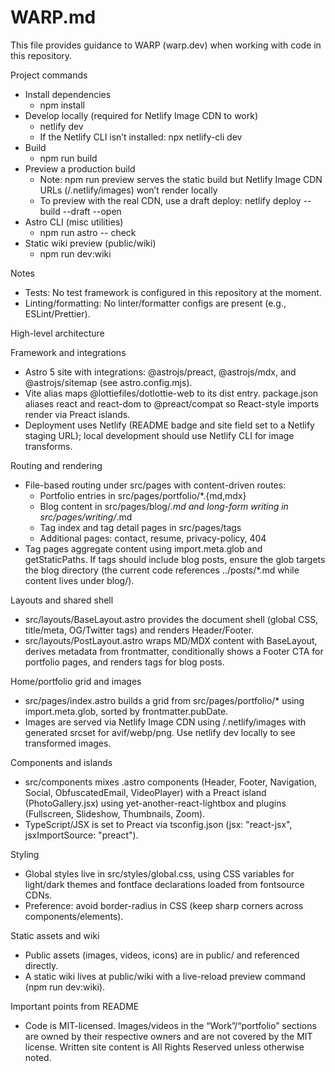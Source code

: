 # WARP.md

This file provides guidance to WARP (warp.dev) when working with code in this repository.

Project commands

- Install dependencies
  - npm install
- Develop locally (required for Netlify Image CDN to work)
  - netlify dev
  - If the Netlify CLI isn’t installed: npx netlify-cli dev
- Build
  - npm run build
- Preview a production build
  - Note: npm run preview serves the static build but Netlify Image CDN URLs (/.netlify/images) won’t render locally
  - To preview with the real CDN, use a draft deploy: netlify deploy --build --draft --open
- Astro CLI (misc utilities)
  - npm run astro -- check
- Static wiki preview (public/wiki)
  - npm run dev:wiki

Notes
- Tests: No test framework is configured in this repository at the moment.
- Linting/formatting: No linter/formatter configs are present (e.g., ESLint/Prettier).

High-level architecture

Framework and integrations
- Astro 5 site with integrations: @astrojs/preact, @astrojs/mdx, and @astrojs/sitemap (see astro.config.mjs).
- Vite alias maps @lottiefiles/dotlottie-web to its dist entry. package.json aliases react and react-dom to @preact/compat so React-style imports render via Preact islands.
- Deployment uses Netlify (README badge and site field set to a Netlify staging URL); local development should use Netlify CLI for image transforms.

Routing and rendering
- File-based routing under src/pages with content-driven routes:
  - Portfolio entries in src/pages/portfolio/*.{md,mdx}
  - Blog content in src/pages/blog/*.md and long-form writing in src/pages/writing/*.md
  - Tag index and tag detail pages in src/pages/tags
  - Additional pages: contact, resume, privacy-policy, 404
- Tag pages aggregate content using import.meta.glob and getStaticPaths. If tags should include blog posts, ensure the glob targets the blog directory (the current code references ../posts/*.md while content lives under blog/).

Layouts and shared shell
- src/layouts/BaseLayout.astro provides the document shell (global CSS, title/meta, OG/Twitter tags) and renders Header/Footer.
- src/layouts/PostLayout.astro wraps MD/MDX content with BaseLayout, derives metadata from frontmatter, conditionally shows a Footer CTA for portfolio pages, and renders tags for blog posts.

Home/portfolio grid and images
- src/pages/index.astro builds a grid from src/pages/portfolio/* using import.meta.glob, sorted by frontmatter.pubDate.
- Images are served via Netlify Image CDN using /.netlify/images with generated srcset for avif/webp/png. Use netlify dev locally to see transformed images.

Components and islands
- src/components mixes .astro components (Header, Footer, Navigation, Social, ObfuscatedEmail, VideoPlayer) with a Preact island (PhotoGallery.jsx) using yet-another-react-lightbox and plugins (Fullscreen, Slideshow, Thumbnails, Zoom).
- TypeScript/JSX is set to Preact via tsconfig.json (jsx: "react-jsx", jsxImportSource: "preact").

Styling
- Global styles live in src/styles/global.css, using CSS variables for light/dark themes and fontface declarations loaded from fontsource CDNs.
- Preference: avoid border-radius in CSS (keep sharp corners across components/elements).

Static assets and wiki
- Public assets (images, videos, icons) are in public/ and referenced directly.
- A static wiki lives at public/wiki with a live-reload preview command (npm run dev:wiki).

Important points from README
- Code is MIT-licensed. Images/videos in the “Work”/“portfolio” sections are owned by their respective owners and are not covered by the MIT license. Written site content is All Rights Reserved unless otherwise noted.
